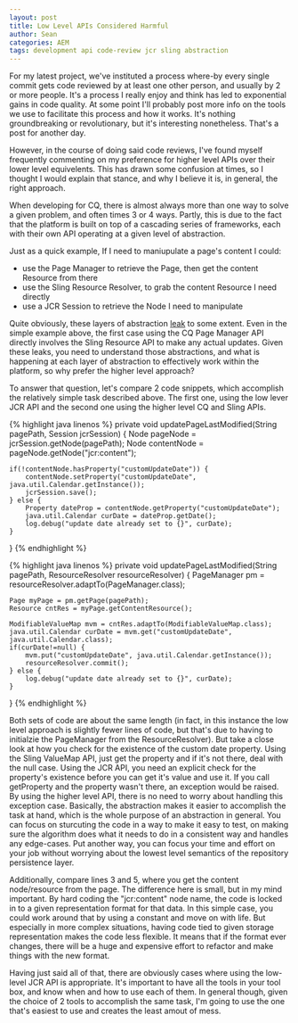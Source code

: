 ```yaml
---
layout: post
title: Low Level APIs Considered Harmful
author: Sean
categories: AEM
tags: development api code-review jcr sling abstraction
---
```

For my latest project, we've instituted a process where-by every single commit gets code reviewed by at least one other person, and usually by 2 or more people.  It's a process I really enjoy and think has led to exponential gains in code quality.  At some point I'll probably post more info on the tools we use to facilitate this process and how it works.  It's nothing groundbreaking or revolutionary, but it's interesting nonetheless.  That's a post for another day.  

However, in the course of doing said code reviews, I've found myself frequently commenting on my preference for higher level APIs over their lower level equivelents.  This has drawn some confusion at times, so I thought I would explain that stance, and why I believe it is, in general, the right approach.
<!--more-->

When developing for CQ, there is almost always more than one way to solve a given problem, and often times 3 or 4 ways.  Partly, this is due to the fact that the platform is built on top of a cascading series of frameworks, each with their own API operating at a given level of abstraction.  

Just as a quick example, If I need to maniupulate a page's content I could:
 * use the Page Manager to retrieve the Page, then get the content Resource from there
 * use the Sling Resource Resolver, to grab the content Resource I need directly
 * use a JCR Session to retrieve the Node I need to manipulate

Quite obviously, these layers of abstraction [leak][1] to some extent.  Even in the simple example above, the first case using the CQ Page Manager API directly involves the Sling Resource API to make any actual updates.  Given these leaks, you need to understand those abstractions, and what is happening at each layer of abstraction to effectively work within the platform, so why prefer the higher level approach?

To answer that question, let's compare 2 code snippets, which accomplish the relatively simple task described above. The first one, using the low lever JCR API and the second one using the higher level CQ and Sling APIs.

{% highlight java linenos %}
private void updatePageLastModified(String pagePath, Session jcrSession) {
    Node pageNode = jcrSession.getNode(pagePath);
    Node contentNode = pageNode.getNode("jcr:content");	

    if(!contentNode.hasProperty("customUpdateDate")) {
        contentNode.setProperty("customUpdateDate", java.util.Calendar.getInstance());
        jcrSession.save();
    } else {
        Property dateProp = contentNode.getProperty("customUpdateDate");
        java.util.Calendar curDate = dateProp.getDate();
        log.debug("update date already set to {}", curDate);
    }
}
{% endhighlight %}

{% highlight java linenos %}
private void updatePageLastModified(String pagePath, ResourceResolver resourceResolver) {
    PageManager pm = resourceResolver.adaptTo(PageManager.class);

    Page myPage = pm.getPage(pagePath);
    Resource cntRes = myPage.getContentResource();

    ModifiableValueMap mvm = cntRes.adaptTo(ModifiableValueMap.class);
    java.util.Calendar curDate = mvm.get("customUpdateDate", java.util.Calendar.class);
    if(curDate!=null) {
        mvm.put("customUpdateDate", java.util.Calendar.getInstance());	
        resourceResolver.commit();
    } else {
        log.debug("update date already set to {}", curDate);
    } 
}
{% endhighlight %}

Both sets of code are about the same length (in fact, in this instance the low level approach is slightly fewer lines of code, but that's due to having to initialzie the PageManager from the ResourceResolver).  But take a close look at how you check for the existence of the custom date property.  Using the Sling ValueMap API, just get the property and if it's not there, deal with the null case.  Using the JCR API, you need an explicit check for the property's existence before you can get it's value and use it.  If you call getProperty and the property wasn't there, an exception would be raised.  By using the higher level API, there is no need to worry about handling this exception case.  Basically, the abstraction makes it easier to accomplish the task at hand, which is the whole purpose of an abstraction in general.  You can focus on sturcuting the code in a way to make it easy to test, on making sure the algorithm does what it needs to do in a consistent way and handles any edge-cases.  Put another way, you can focus your time and effort on your job without worrying about the lowest level semantics of the repository persistence layer.

Additionally, compare lines 3 and 5, where you get the content node/resource from the page.  The difference here is small, but in my mind important.  By hard coding the "jcr:content" node name, the code is locked in to a given representation format for that data.  In this simple case, you could work around that by using a constant and move on with life.  But especially in more complex situations, having code tied to given storage representation makes the code less flexible.  It means that if the format ever changes, there will be a huge and expensive effort to refactor and make things with the new format.

Having just said all of that, there are obviously cases where using the low-level JCR API is appropriate.  It's important to have all the tools in your tool box, and know when and how to use each of them.  In general though, given the choice of 2 tools to accomplish the same task, I'm going to use the one that's easiest to use and creates the least amout of mess.

[1]: http://www.joelonsoftware.com/articles/LeakyAbstractions.html

